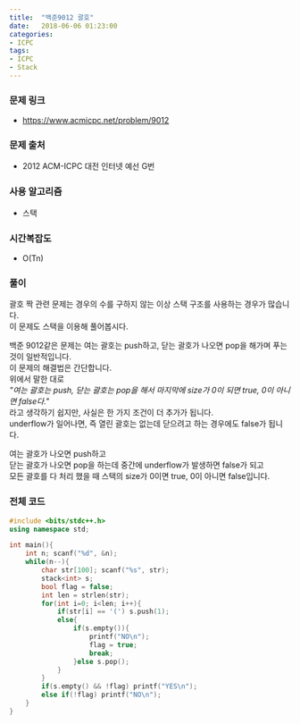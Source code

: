 ```yaml
---
title:  "백준9012 괄호"
date:   2018-06-06 01:23:00
categories:
- ICPC
tags:
- ICPC
- Stack
---
```


### 문제 링크
* https://www.acmicpc.net/problem/9012

### 문제 출처
* 2012 ACM-ICPC 대전 인터넷 예선 G번

### 사용 알고리즘
* 스택

### 시간복잡도
* O(Tn)

### 풀이
괄호 짝 관련 문제는 경우의 수를 구하지 않는 이상 스택 구조를 사용하는 경우가 많습니다.<br>
이 문제도 스택을 이용해 풀어봅시다.

백준 9012같은 문제는 여는 괄호는 push하고, 닫는 괄호가 나오면 pop을 해가며 푸는 것이 일반적입니다.<br>
이 문제의 해결법은 간단합니다.<br>
위에서 말한 대로<br>
<i>"여는 괄호는 push, 닫는 괄호는 pop을 해서 마지막에 size가 0이 되면 true, 0이 아니면 false다."</i><br>
라고 생각하기 쉽지만, 사실은 한 가지 조건이 더 추가가 됩니다.<br>
underflow가 일어나면, 즉 열린 괄호는 없는데 닫으려고 하는 경우에도 false가 됩니다.

여는 괄호가 나오면 push하고<br>
닫는 괄호가 나오면 pop을 하는데 중간에 underflow가 발생하면 false가 되고<br>
모든 괄호를 다 처리 했을 때 스택의 size가 0이면 true, 0이 아니면 false입니다.

### 전체 코드
```cpp
#include <bits/stdc++.h>
using namespace std;

int main(){
    int n; scanf("%d", &n);
    while(n--){
        char str[100]; scanf("%s", str);
        stack<int> s;
        bool flag = false;
        int len = strlen(str);
        for(int i=0; i<len; i++){
            if(str[i] == '(') s.push(1);
            else{
                if(s.empty()){
                    printf("NO\n");
                    flag = true;
                    break;
                }else s.pop();
            }
        }
        if(s.empty() && !flag) printf("YES\n");
        else if(!flag) printf("NO\n");
    }
}
```
